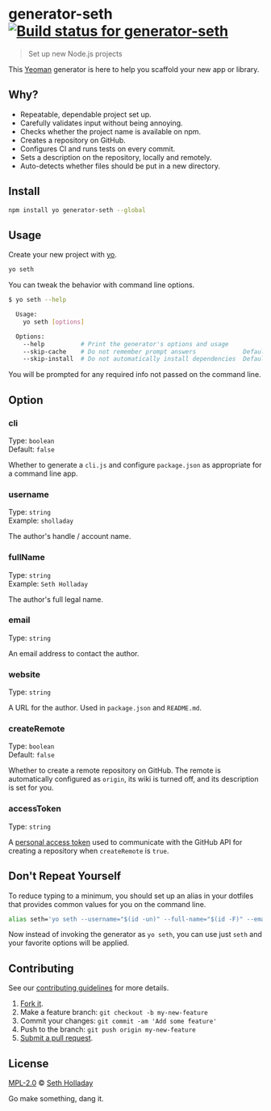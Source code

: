 # generator-seth [![Build status for generator-seth](https://travis-ci.com/sholladay/generator-seth.svg "Build Status")](https://travis-ci.com/sholladay/generator-seth "Builds")

> Set up new Node.js projects

This [Yeoman](https://yeoman.io) generator is here to help you scaffold your new app or library.

## Why?

 - Repeatable, dependable project set up.
 - Carefully validates input without being annoying.
 - Checks whether the project name is available on npm.
 - Creates a repository on GitHub.
 - Configures CI and runs tests on every commit.
 - Sets a description on the repository, locally and remotely.
 - Auto-detects whether files should be put in a new directory.

## Install

```sh
npm install yo generator-seth --global
```

## Usage

Create your new project with [yo](https://github.com/yeoman/yo).

```sh
yo seth
```

You can tweak the behavior with command line options.

```sh
$ yo seth --help

  Usage:
    yo seth [options]

  Options:
    --help          # Print the generator's options and usage
    --skip-cache    # Do not remember prompt answers             Default: false
    --skip-install  # Do not automatically install dependencies  Default: false
```

You will be prompted for any required info not passed on the command line.

## Option

### cli

Type: `boolean`<br>
Default: `false`

Whether to generate a `cli.js` and configure `package.json` as appropriate for a command line app.

### username

Type: `string`<br>
Example: `sholladay`

The author's handle / account name.

### fullName

Type: `string`<br>
Example: `Seth Holladay`

The author's full legal name.

### email

Type: `string`

An email address to contact the author.

### website

Type: `string`

A URL for the author. Used in `package.json` and `README.md`.

### createRemote

Type: `boolean`<br>
Default: `false`

Whether to create a remote repository on GitHub. The remote is automatically configured as `origin`, its wiki is turned off, and its description is set for you.

### accessToken

Type: `string`

A [personal access token](https://help.github.com/articles/creating-an-access-token-for-command-line-use/) used to communicate with the GitHub API for creating a repository when `createRemote` is `true`.

## Don't Repeat Yourself

To reduce typing to a minimum, you should set up an alias in your dotfiles that provides common values for you on the command line.

```bash
alias seth='yo seth --username="$(id -un)" --full-name="$(id -F)" --email='\''me@seth-holladay.com'\'' --website='\''https://seth-holladay.com'\'' --access-token='\''<my-access-token>'\';
```

Now instead of invoking the generator as `yo seth`, you can use just `seth` and your favorite options will be applied.

## Contributing

See our [contributing guidelines](https://github.com/sholladay/generator-seth/blob/master/CONTRIBUTING.md "Guidelines for participating in this project") for more details.

1. [Fork it](https://github.com/sholladay/generator-seth/fork).
2. Make a feature branch: `git checkout -b my-new-feature`
3. Commit your changes: `git commit -am 'Add some feature'`
4. Push to the branch: `git push origin my-new-feature`
5. [Submit a pull request](https://github.com/sholladay/generator-seth/compare "Submit code to this project for review").

## License

[MPL-2.0](https://github.com/sholladay/generator-seth/blob/master/LICENSE "License for generator-seth") © [Seth Holladay](https://seth-holladay.com "Author of generator-seth")

Go make something, dang it.
